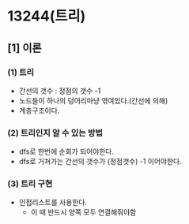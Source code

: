 # 13244(트리)

## \[1] 이론

### (1) 트리

* 간선의 갯수 : 정점의 갯수 -1
* 노드들이 하나의 덩어리마냥 엮여있다.(간선에 의해)
* 계층구조이다.

### (2) 트리인지 알 수 있는 방법

* dfs로 한번에 순회가 되어야한다.
* dfs로 거쳐가는 간선의 갯수가 (정점갯수) -1 이어야한다.

### (3) 트리 구현

* 인접리스트를 사용한다.
  * 이 때 반드시 양쪽 모두 연결해줘야함
